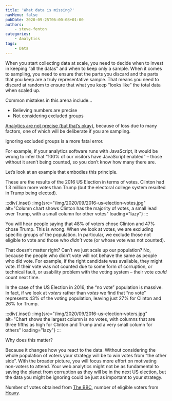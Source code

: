 ```yaml
---
title: 'What data is missing?'
navMenu: false
pubDate: 2020-09-25T06:00:08+01:00
authors:
    - steve-fenton
categories:
    - Analytics
tags:
    - Data
---
```


When you start collecting data at scale, you need to decide when to invest in keeping “all the datas” and when to keep only a sample. When it comes to sampling, you need to ensure that the parts you discard and the parts that you keep are a truly representative sample. That means you need to discard at random to ensure that what you keep “looks like” the total data when scaled up.

Common mistakes in this arena include…

- Believing numbers are precise
- Not considering excluded groups

[Analytics are not precise (but that’s okay)](/blog/2019/06/analytics-are-lossy-and-thats-okay/), because of loss due to many factors, one of which will be deliberate if you are sampling.

Ignoring excluded groups is a more fatal error.

For example, if your analytics software runs with JavaScript, it would be wrong to infer that “100% of our visitors have JavaScript enabled” – those without it aren’t being counted, so you don’t know how many there are.

Let’s look at an example that embodies this principle.

These are the results of the 2016 US Election in terms of votes. Clinton had 1.3 million more votes than Trump (but the electoral college system resulted in Trump being elected).

:::div{.inset}
:img{src="/img/2020/09/2016-us-election-votes.jpg" alt="Column chart shows Clinton has the majority of votes, a small lead over Trump, with a small column for other votes" loading="lazy"}
:::

You will hear people saying that 48% of voters chose Clinton and 47% chose Trump. This is wrong. When we look at votes, we are excluding specific groups of the population. In particular, we exclude those not eligible to vote and those who *didn’t* vote (or whose vote was not counted).

That doesn’t matter right? Can’t we just scale up our population? No, because the people who didn’t vote will not behave the same as people who did vote. For example, if the right candidate was available, they might vote. If their vote was not counted due to some form of corruption, or technical fault, or usability problem with the voting system – their vote *could* count next time.

In the case of the US Election in 2016, the “no vote” population is massive. In fact, if we look at *voters* rather than *votes* we find that “no vote” represents 43% of the voting population, leaving just 27% for Clinton and 26% for Trump.

:::div{.inset}
:img{src="/img/2020/09/2016-us-election-voters.jpg" alt="Chart shows the largest column is no votes, with columns that are three fifths as high for Clinton and Trump and a very small column for others" loading="lazy"}
:::

Why does this matter?

Because it changes how you react to the data. Without considering the whole population of voters your strategy will be to win votes from “the other side”. With the broader picture, you will focus more effort on motivating non-voters to attend. Your web analytics might not be as fundamental to saving the planet from corruption as they will be in the next US election, but the data you might be ignoring could be just as important to your strategy.

Number of votes obtained from [The BBC](https://www.bbc.co.uk/news/election/us2016/results), number of eligible voters from [Heavy](https://heavy.com/news/2016/11/eligible-voter-turnout-for-2016-data-hillary-clinton-donald-trump-republican-democrat-popular-vote-registered-results/).